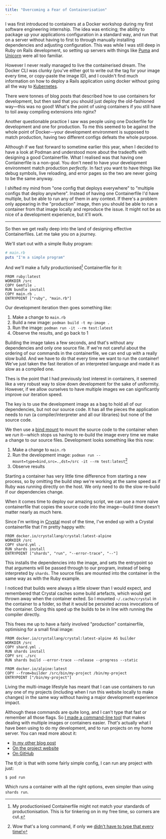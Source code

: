 ```yaml
---
title: "Overcoming a Fear of Containerisation"
---
```


I was first introduced to containers at a Docker workshop during my first software engineering internship. The idea was enticing; the ability to package up your applications configuration in a standard way, and run that on a server without having to first to through manually installing dependencies and adjusting configuration. This was while I was still deep in Ruby on Rails development, so setting up servers with things like [Puma](https://puma.io) and [Unicorn](https://en.wikipedia.org/wiki/Unicorn_(web_server)) were all too familiar.

However I never really managed to live the containerised dream. The Docker CLI was clunky (you've either got to write out the tag for your image every time, or copy-paste the image ID), and I couldn't find much information on how to deploy a Rails application using docker without going all the way to [Kubernetes](https://kubernetes.io).

There were tonnes of blog posts that described how to use containers for development, but then said that you should just deploy the old-fashioned way—this was no good! What's the point of using containers if you still have to toil away compiling extensions into nginx?

Another questionable practice I saw was people using one Dockerfile for development and one for production. To me this seemed to be against the whole point of Docker—your development environment is supposed to match production, having two different configs defeats the whole purpose.

Although if we fast forward to sometime earlier this year, when I decided to have a look at Podman and understood more about the tradeoffs with designing a good Containerfile. What I realised was that having one Containerfile is a non-goal. You don't need to have your development environment match production _perfectly_. In fact you want to have things like debug symbols, live reloading, and error pages so the two are never going to be the same anyway.

I shifted my mind from "one config that deploys everywhere" to "multiple configs that deploy anywhere". Instead of having one Containerfile I'd have multiple, but be able to run any of them in any context. If there's a problem only appearing in the "production" image, then you should be able to run a container from that image locally and reproduce the issue. It might not be as nice of a development experience, but it'll work.

---

So then we get really deep into the land of designing effective Containerfiles. Let me take you on a journey.

We'll start out with a simple Ruby program:

```ruby
# main.rb
puts "I'm a simple program"
```

And we'll make a fully productionised[^not-production] Containerfile for it:

[^not-production]: My productionised Containerfile might not match your standards of productionisation. This is for tinkering on in my free time, so corners are cut.

```docker
FROM ruby:latest
WORKDIR /src
COPY Gemfile .
RUN bundle install
COPY main.rb .
ENTRYPOINT ["ruby", "main.rb"]
```

Our development iteration then goes something like:

1. Make a change to `main.rb`
2. Build a new image: `podman build -t my-image .`
3. Run the image: `podman run -it --rm test:latest`
4. Observe the results, and go back to 1

Building the image takes a few seconds, and that's without any dependencies and only one source file. If we're not careful about the ordering of our commands in the containerfile, we can end up with a really slow build. And we have to do that every time we want to run the container! We've just taken the fast iteration of an interpreted language and made it as slow as a compiled one.

Thes is the point that I had previously lost interest in containers, it seemed like a very robust way to slow down development for the sake of uniformity. However, if we allow ourselves to have multiple images we can significantly improve our iteration speed.

The key is to use the development image as a bag to hold all of our dependencies, but not our source code. It has all the pieces the application needs to run (a compiler/interpreter and all our libraries) but none of the source code.

We then use a [bind mount](https://docs.podman.io/en/latest/markdown/podman-run.1.html#mount-type-type-type-specific-option) to mount the source code to the container when we _run_ it—which stops us having to re-build the image every time we make a change to our source files. Development looks something like this now:

1. Make a change to `main.rb`
2. Run the development image: `podman run --mount=type=bind,src=.,dst=/src -it --rm test:latest`[^long-command]
3. Observe results

[^long-command]: Wow that's a long command, if only we [didn't have to type that every time!](/2023/06/08/pod-the-container-manager/)

Starting a container has very little time difference from starting a new process, so by omitting the build step we're working at the same speed as if Ruby was running directly on the host. We only need to do the slow re-build if our dependencies change.

When it comes time to deploy our amazing script, we can use a more naive containerfile that copies the source code into the image—build time doesn't matter nearly as much here.

Since I'm writing in [Crystal](https://crystal-lang.org) most of the time, I've ended up with a Crystal containerfile that I'm pretty happy with:

```docker
FROM docker.io/crystallang/crystal:latest-alpine
WORKDIR /src
COPY shard.yml .
RUN shards install
ENTRYPOINT ["shards", "run", "--error-trace", "--"]
```

This installs the dependencies into the image, and sets the entrypoint so that arguments will be passed through to our program, instead of being interpreted by `shards`. The source files are mounted into the container in the same way as with the Ruby example.

I noticed that builds were always a little slower than I would expect, and remembered that Crystal caches some build artefacts, which would get thrown away when the container exited. So I mounted `~/.cache/crystal` in the container to a folder, so that it would be persisted across invocations of the container. Doing this sped up the builds to be in line with running the compiler directly.

This frees me up to have a fairly involved "production" containerfile, optimising for a small final image:

```docker
FROM docker.io/crystallang/crystal:latest-alpine AS builder
WORKDIR /src
COPY shard.yml .
RUN shards install
COPY src ./src
RUN shards build --error-trace --release --progress --static

FROM docker.io/alpine:latest
COPY --from=builder /src/bin/my-project /bin/my-project
ENTRYPOINT ["/bin/my-project"]
```

Living the multi-image lifestyle has meant that I can use containers to run any one of my projects (including when I run this website locally to make changes) in the same way without having a major development experience impact.

Although these commands are quite long, and I can't type that fast or remember all those flags. So [I made a command-line tool](https://pod.willhbr.net) that makes dealing with multiple images or containers easier. _That's_ actually what I have been using to do my development, and to run projects on my home server. You can read more about it:

- [In my other blog post](/2023/06/08/pod-the-container-manager/)
- [On the project website](https://pod.willhbr.net)
- [On GitHub](https://github.com/willhbr/pod)

The tl;dr is that with some fairly simple config, I can run any project with just:

```shell
$ pod run
```

Which runs a container with all the right options, even simpler than using `shards run`.
